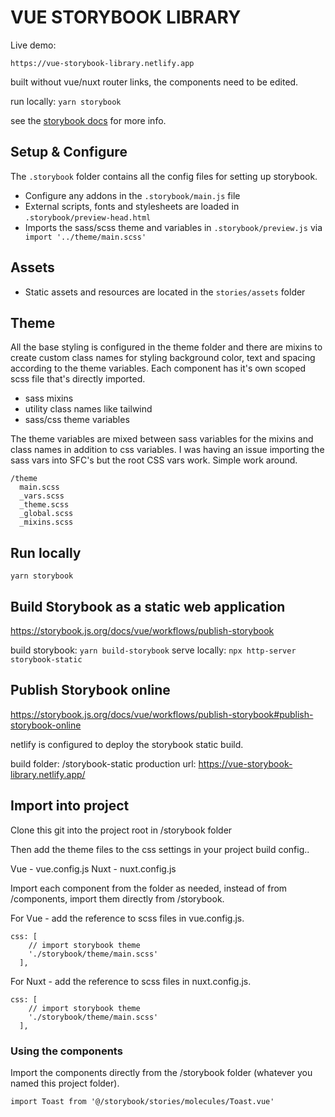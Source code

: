 # VUE STORYBOOK LIBRARY

Live demo:

```config
https://vue-storybook-library.netlify.app
```

built without vue/nuxt router links, the components need to be edited.

run locally: `yarn storybook`

see the [storybook docs](https://storybook.js.org/docs/vue/get-started/introduction) for more info.

## Setup & Configure

The `.storybook` folder contains all the config files for setting up storybook.

* Configure any addons in the `.storybook/main.js` file
* External scripts, fonts and stylesheets are loaded in  `.storybook/preview-head.html`
* Imports the sass/scss theme and variables in `.storybook/preview.js` via ` import '../theme/main.scss'`

## Assets

* Static assets and resources are located in the `stories/assets` folder

## Theme

All the base styling is configured in the theme folder and there are mixins to create custom class names for styling background color, text and spacing according to the theme variables. Each component has it's own scoped scss file that's directly imported.

* sass mixins
* utility class names like tailwind
* sass/css theme variables

The theme variables are mixed between sass variables for the mixins and class names in addition to css variables. I was having an issue importing the sass vars into SFC's but the root CSS vars work. Simple work around.

```config
/theme
  main.scss
  _vars.scss
  _theme.scss
  _global.scss
  _mixins.scss
```

## Run locally

`yarn storybook`

## Build Storybook as a static web application

<https://storybook.js.org/docs/vue/workflows/publish-storybook>

build storybook: `yarn build-storybook`
serve locally: `npx http-server storybook-static`

## Publish Storybook online

<https://storybook.js.org/docs/vue/workflows/publish-storybook#publish-storybook-online>

netlify is configured to deploy the storybook static build.

build folder: /storybook-static
production url: <https://vue-storybook-library.netlify.app/>

## Import into project

Clone this git into the project root in /storybook folder

Then add the theme files to the css settings in your project build config..

Vue - vue.config.js
Nuxt - nuxt.config.js

Import each component from the folder as needed, instead of from /components, import them directly from /storybook.

For Vue - add the reference to scss files in vue.config.js.

```config
css: [
    // import storybook theme
    './storybook/theme/main.scss'
  ],
```

For Nuxt - add the reference to scss files in nuxt.config.js.

```config
css: [
    // import storybook theme
    './storybook/theme/main.scss'
  ],
```

### Using the components

Import the components directly from the /storybook folder (whatever you named this project folder).

```config
import Toast from '@/storybook/stories/molecules/Toast.vue'
```
